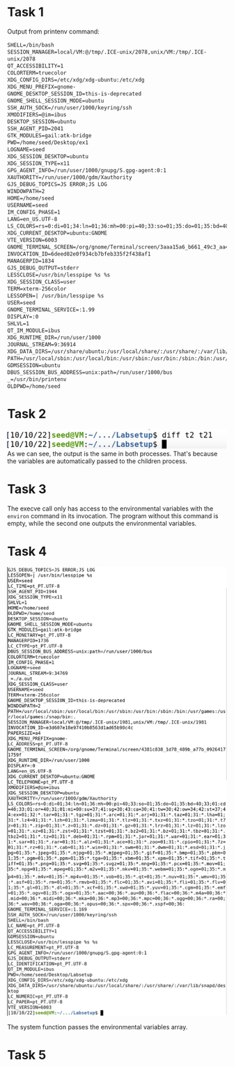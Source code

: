# Task 1

Output from printenv command:

```
SHELL=/bin/bash
SESSION_MANAGER=local/VM:@/tmp/.ICE-unix/2078,unix/VM:/tmp/.ICE-unix/2078
QT_ACCESSIBILITY=1
COLORTERM=truecolor
XDG_CONFIG_DIRS=/etc/xdg/xdg-ubuntu:/etc/xdg
XDG_MENU_PREFIX=gnome-
GNOME_DESKTOP_SESSION_ID=this-is-deprecated
GNOME_SHELL_SESSION_MODE=ubuntu
SSH_AUTH_SOCK=/run/user/1000/keyring/ssh
XMODIFIERS=@im=ibus
DESKTOP_SESSION=ubuntu
SSH_AGENT_PID=2041
GTK_MODULES=gail:atk-bridge
PWD=/home/seed/Desktop/ex1
LOGNAME=seed
XDG_SESSION_DESKTOP=ubuntu
XDG_SESSION_TYPE=x11
GPG_AGENT_INFO=/run/user/1000/gnupg/S.gpg-agent:0:1
XAUTHORITY=/run/user/1000/gdm/Xauthority
GJS_DEBUG_TOPICS=JS ERROR;JS LOG
WINDOWPATH=2
HOME=/home/seed
USERNAME=seed
IM_CONFIG_PHASE=1
LANG=en_US.UTF-8
LS_COLORS=rs=0:di=01;34:ln=01;36:mh=00:pi=40;33:so=01;35:do=01;35:bd=40;33;01:cd=40;33;01:or=40;31;01:mi=00:su=37;41:sg=30;43:ca=30;41:tw=30;42:ow=34;42:st=37;44:ex=01;32:*.tar=01;31:*.tgz=01;31:*.arc=01;31:*.arj=01;31:*.taz=01;31:*.lha=01;31:*.lz4=01;31:*.lzh=01;31:*.lzma=01;31:*.tlz=01;31:*.txz=01;31:*.tzo=01;31:*.t7z=01;31:*.zip=01;31:*.z=01;31:*.dz=01;31:*.gz=01;31:*.lrz=01;31:*.lz=01;31:*.lzo=01;31:*.xz=01;31:*.zst=01;31:*.tzst=01;31:*.bz2=01;31:*.bz=01;31:*.tbz=01;31:*.tbz2=01;31:*.tz=01;31:*.deb=01;31:*.rpm=01;31:*.jar=01;31:*.war=01;31:*.ear=01;31:*.sar=01;31:*.rar=01;31:*.alz=01;31:*.ace=01;31:*.zoo=01;31:*.cpio=01;31:*.7z=01;31:*.rz=01;31:*.cab=01;31:*.wim=01;31:*.swm=01;31:*.dwm=01;31:*.esd=01;31:*.jpg=01;35:*.jpeg=01;35:*.mjpg=01;35:*.mjpeg=01;35:*.gif=01;35:*.bmp=01;35:*.pbm=01;35:*.pgm=01;35:*.ppm=01;35:*.tga=01;35:*.xbm=01;35:*.xpm=01;35:*.tif=01;35:*.tiff=01;35:*.png=01;35:*.svg=01;35:*.svgz=01;35:*.mng=01;35:*.pcx=01;35:*.mov=01;35:*.mpg=01;35:*.mpeg=01;35:*.m2v=01;35:*.mkv=01;35:*.webm=01;35:*.ogm=01;35:*.mp4=01;35:*.m4v=01;35:*.mp4v=01;35:*.vob=01;35:*.qt=01;35:*.nuv=01;35:*.wmv=01;35:*.asf=01;35:*.rm=01;35:*.rmvb=01;35:*.flc=01;35:*.avi=01;35:*.fli=01;35:*.flv=01;35:*.gl=01;35:*.dl=01;35:*.xcf=01;35:*.xwd=01;35:*.yuv=01;35:*.cgm=01;35:*.emf=01;35:*.ogv=01;35:*.ogx=01;35:*.aac=00;36:*.au=00;36:*.flac=00;36:*.m4a=00;36:*.mid=00;36:*.midi=00;36:*.mka=00;36:*.mp3=00;36:*.mpc=00;36:*.ogg=00;36:*.ra=00;36:*.wav=00;36:*.oga=00;36:*.opus=00;36:*.spx=00;36:*.xspf=00;36:
XDG_CURRENT_DESKTOP=ubuntu:GNOME
VTE_VERSION=6003
GNOME_TERMINAL_SCREEN=/org/gnome/Terminal/screen/3aaa15a6_b661_49c3_aa44_cb1191cd1902
INVOCATION_ID=6deed02e0f934cb7bfeb335f2f438af1
MANAGERPID=1834
GJS_DEBUG_OUTPUT=stderr
LESSCLOSE=/usr/bin/lesspipe %s %s
XDG_SESSION_CLASS=user
TERM=xterm-256color
LESSOPEN=| /usr/bin/lesspipe %s
USER=seed
GNOME_TERMINAL_SERVICE=:1.99
DISPLAY=:0
SHLVL=1
QT_IM_MODULE=ibus
XDG_RUNTIME_DIR=/run/user/1000
JOURNAL_STREAM=9:36914
XDG_DATA_DIRS=/usr/share/ubuntu:/usr/local/share/:/usr/share/:/var/lib/snapd/desktop
PATH=/usr/local/sbin:/usr/local/bin:/usr/sbin:/usr/bin:/sbin:/bin:/usr/games:/usr/local/games:/snap/bin:.
GDMSESSION=ubuntu
DBUS_SESSION_BUS_ADDRESS=unix:path=/run/user/1000/bus
_=/usr/bin/printenv
OLDPWD=/home/seed 
```

# Task 2

![alt text](img/Screenshot%202022-10-11%20at%2000.22.56.JPG)
As we can see, the output is the same in both processes. That's because the variables are automatically passed to the children process.

# Task 3
The execve call only has access to the environmental variables with the `environ` command in its invocation. The program without this command is empty, while the second one outputs the environmental variables. 

# Task 4

![alt text](img/Screenshot%202022-10-11%20at%2001.07.25.JPG)
![alt text](img/Screenshot%202022-10-11%20at%2001.07.54.JPG)

The system function passes the environmental variables array.

# Task 5
